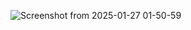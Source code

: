 ![Screenshot from 2025-01-27 01-50-59](https://github.com/user-attachments/assets/3e985a3d-fd5b-4ee4-845c-9cf20fd32345)
